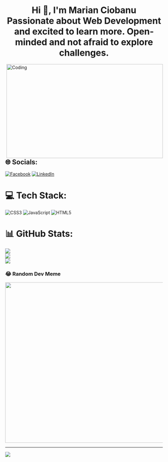 
<h1 align="center">Hi 👋, I'm Marian Ciobanu<br>Passionate about Web Development and excited to learn more. Open-minded and not afraid to explore challenges.</h1>
<img align="right" alt="Coding" width="500" height="300" src="https://cdn.dribbble.com/users/2131993/screenshots/4948736/thoughtworks-gif_dribbble.gif">

## 🌐 Socials:
[![Facebook](https://img.shields.io/badge/Facebook-%231877F2.svg?logo=Facebook&logoColor=white)](https://facebook.com/https://www.facebook.com/ciobanu.marian.79) [![LinkedIn](https://img.shields.io/badge/LinkedIn-%230077B5.svg?logo=linkedin&logoColor=white)](https://linkedin.com/in/https://www.linkedin.com/in/ciobanu-marian-296268252/)

# 💻 Tech Stack:
![CSS3](https://img.shields.io/badge/css3-%231572B6.svg?style=for-the-badge&logo=css3&logoColor=white) ![JavaScript](https://img.shields.io/badge/javascript-%23323330.svg?style=for-the-badge&logo=javascript&logoColor=%23F7DF1E) ![HTML5](https://img.shields.io/badge/html5-%23E34F26.svg?style=for-the-badge&logo=html5&logoColor=white)
# 📊 GitHub Stats:
![](https://github-readme-stats.vercel.app/api?username=CbnMarian&theme=darcula&hide_border=true&include_all_commits=true&count_private=true)<br/>
![](https://github-readme-streak-stats.herokuapp.com/?user=CbnMarian&theme=darcula&hide_border=true)<br/>
![](https://github-readme-stats.vercel.app/api/top-langs/?username=CbnMarian&theme=darcula&hide_border=true&include_all_commits=true&count_private=true&layout=compact)

### 😂 Random Dev Meme
<img src="https://rm.up.railway.app/" width="512px"/>

---
[![](https://visitcount.itsvg.in/api?id=CbnMarian&icon=2&color=6)](https://visitcount.itsvg.in)




